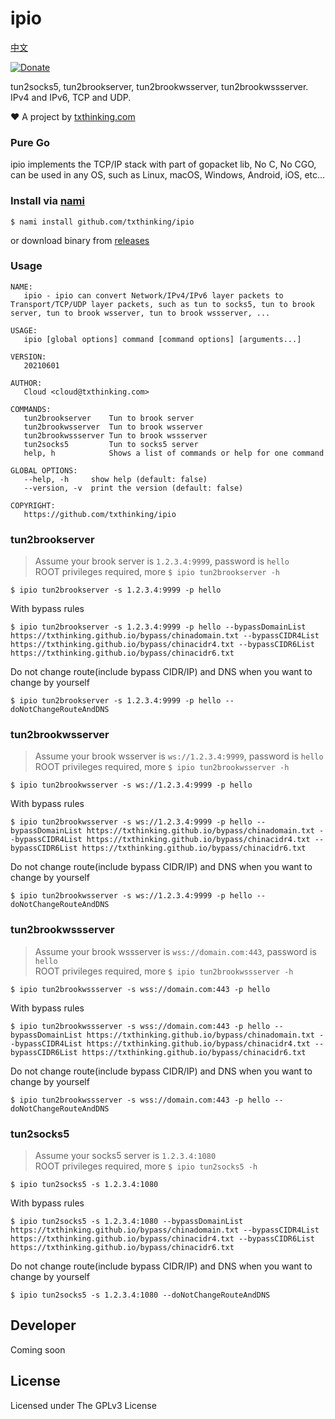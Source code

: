 # ipio

[中文](README_ZH.md)

[![Donate](https://img.shields.io/badge/Support-Donate-ff69b4.svg)](https://github.com/sponsors/txthinking)

tun2socks5, tun2brookserver, tun2brookwsserver, tun2brookwssserver. IPv4 and IPv6, TCP and UDP.

❤️ A project by [txthinking.com](https://www.txthinking.com)

### Pure Go

ipio implements the TCP/IP stack with part of gopacket lib, No C, No CGO, can be used in any OS, such as Linux, macOS, Windows, Android, iOS, etc...

### Install via [nami](https://github.com/txthinking/nami)

```
$ nami install github.com/txthinking/ipio
```

or download binary from [releases](https://github.com/txthinking/ipio/releases)

### Usage

```
NAME:
   ipio - ipio can convert Network/IPv4/IPv6 layer packets to Transport/TCP/UDP layer packets, such as tun to socks5, tun to brook server, tun to brook wsserver, tun to brook wssserver, ...

USAGE:
   ipio [global options] command [command options] [arguments...]

VERSION:
   20210601

AUTHOR:
   Cloud <cloud@txthinking.com>

COMMANDS:
   tun2brookserver    Tun to brook server
   tun2brookwsserver  Tun to brook wsserver
   tun2brookwssserver Tun to brook wssserver
   tun2socks5         Tun to socks5 server
   help, h            Shows a list of commands or help for one command

GLOBAL OPTIONS:
   --help, -h     show help (default: false)
   --version, -v  print the version (default: false)

COPYRIGHT:
   https://github.com/txthinking/ipio
```

### tun2brookserver

> Assume your brook server is `1.2.3.4:9999`, password is `hello`<br/>
> ROOT privileges required, more `$ ipio tun2brookserver -h`

```
$ ipio tun2brookserver -s 1.2.3.4:9999 -p hello
```
With bypass rules
```
$ ipio tun2brookserver -s 1.2.3.4:9999 -p hello --bypassDomainList https://txthinking.github.io/bypass/chinadomain.txt --bypassCIDR4List https://txthinking.github.io/bypass/chinacidr4.txt --bypassCIDR6List https://txthinking.github.io/bypass/chinacidr6.txt
```
Do not change route(include bypass CIDR/IP) and DNS when you want to change by yourself
```
$ ipio tun2brookserver -s 1.2.3.4:9999 -p hello --doNotChangeRouteAndDNS
```

### tun2brookwsserver

> Assume your brook wsserver is `ws://1.2.3.4:9999`, password is `hello`<br/>
> ROOT privileges required, more `$ ipio tun2brookwsserver -h`

```
$ ipio tun2brookwsserver -s ws://1.2.3.4:9999 -p hello
```
With bypass rules
```
$ ipio tun2brookwsserver -s ws://1.2.3.4:9999 -p hello --bypassDomainList https://txthinking.github.io/bypass/chinadomain.txt --bypassCIDR4List https://txthinking.github.io/bypass/chinacidr4.txt --bypassCIDR6List https://txthinking.github.io/bypass/chinacidr6.txt
```
Do not change route(include bypass CIDR/IP) and DNS when you want to change by yourself
```
$ ipio tun2brookwsserver -s ws://1.2.3.4:9999 -p hello --doNotChangeRouteAndDNS
```

### tun2brookwssserver

> Assume your brook wssserver is `wss://domain.com:443`, password is `hello`<br/>
> ROOT privileges required, more `$ ipio tun2brookwssserver -h`

```
$ ipio tun2brookwssserver -s wss://domain.com:443 -p hello
```
With bypass rules
```
$ ipio tun2brookwssserver -s wss://domain.com:443 -p hello --bypassDomainList https://txthinking.github.io/bypass/chinadomain.txt --bypassCIDR4List https://txthinking.github.io/bypass/chinacidr4.txt --bypassCIDR6List https://txthinking.github.io/bypass/chinacidr6.txt
```
Do not change route(include bypass CIDR/IP) and DNS when you want to change by yourself
```
$ ipio tun2brookwssserver -s wss://domain.com:443 -p hello --doNotChangeRouteAndDNS
```

### tun2socks5

> Assume your socks5 server is `1.2.3.4:1080`<br/>
> ROOT privileges required, more `$ ipio tun2socks5 -h`

```
$ ipio tun2socks5 -s 1.2.3.4:1080
```
With bypass rules
```
$ ipio tun2socks5 -s 1.2.3.4:1080 --bypassDomainList https://txthinking.github.io/bypass/chinadomain.txt --bypassCIDR4List https://txthinking.github.io/bypass/chinacidr4.txt --bypassCIDR6List https://txthinking.github.io/bypass/chinacidr6.txt
```
Do not change route(include bypass CIDR/IP) and DNS when you want to change by yourself
```
$ ipio tun2socks5 -s 1.2.3.4:1080 --doNotChangeRouteAndDNS
```

## Developer

Coming soon

## License

Licensed under The GPLv3 License
